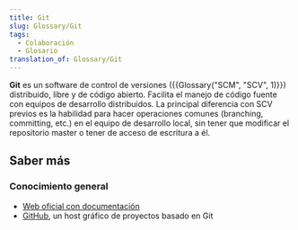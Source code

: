 ```yaml
---
title: Git
slug: Glossary/Git
tags:
  - Colaboración
  - Glosario
translation_of: Glossary/Git
---
```

**Git** es un software de control de versiones ({{Glossary("SCM", "SCV", 1)}}) distribuido, libre y de código abierto. Facilita el manejo de código fuente con equipos de desarrollo distribuidos. La principal diferencia con SCV previos es la habilidad para hacer operaciones comunes (branching, committing, etc.) en el equipo de desarrollo local, sin tener que modificar el repositorio master o tener de acceso de escritura a él.

## Saber más

### Conocimiento general

- [Web oficial con documentación](https://git-scm.com)
- [GitHub](https://github.com/), un host gráfico de proyectos basado en Git
